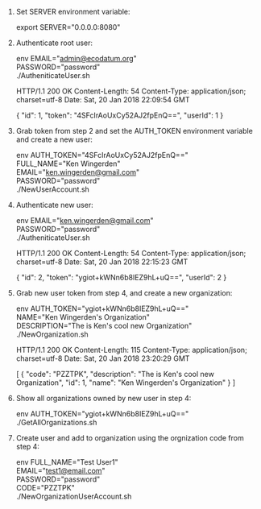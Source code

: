 1. Set SERVER environment variable:

    export SERVER="0.0.0.0:8080"

2. Authenticate root user:

    env EMAIL="admin@ecodatum.org" \
      PASSWORD="password" \
      ./AutheniticateUser.sh

    HTTP/1.1 200 OK
    Content-Length: 54
    Content-Type: application/json; charset=utf-8
    Date: Sat, 20 Jan 2018 22:09:54 GMT

    {
        "id": 1,
        "token": "4SFcIrAoUxCy52AJ2fpEnQ==",
        "userId": 1
    }

3. Grab token from step 2 and set the AUTH_TOKEN environment variable and 
   create a new user:

    env AUTH_TOKEN="4SFcIrAoUxCy52AJ2fpEnQ==" \
      FULL_NAME="Ken Wingerden" \
      EMAIL="ken.wingerden@gmail.com" \
      PASSWORD="password" \
      ./NewUserAccount.sh

4. Authenticate new user:

    env EMAIL="ken.wingerden@gmail.com" \
      PASSWORD="password" \
      ./AutheniticateUser.sh

    HTTP/1.1 200 OK
    Content-Length: 54
    Content-Type: application/json; charset=utf-8
    Date: Sat, 20 Jan 2018 22:15:23 GMT

    {
        "id": 2,
        "token": "ygiot+kWNn6b8IEZ9hL+uQ==",
        "userId": 2
    }

5. Grab new user token from step 4, and create a new organization:

    env AUTH_TOKEN="ygiot+kWNn6b8IEZ9hL+uQ==" \
      NAME="Ken Wingerden's Organization" \
      DESCRIPTION="The is Ken's cool new Organization" \
      ./NewOrganization.sh

    HTTP/1.1 200 OK
    Content-Length: 115
    Content-Type: application/json; charset=utf-8
    Date: Sat, 20 Jan 2018 23:20:29 GMT

    [
        {
            "code": "PZZTPK",
            "description": "The is Ken's cool new Organization",
            "id": 1,
            "name": "Ken Wingerden's Organization"
        }
    ]

6. Show all organizations owned by new user in step 4:

    env AUTH_TOKEN="ygiot+kWNn6b8IEZ9hL+uQ==" \
      ./GetAllOrganizations.sh

7. Create user and add to organization using the orgnization code from step 4:

    env FULL_NAME="Test User1" \
      EMAIL="test1@email.com" \
      PASSWORD="password" \
      CODE="PZZTPK" \
      ./NewOrganizationUserAccount.sh